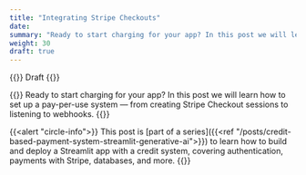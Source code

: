 ```yaml
---
title: "Integrating Stripe Checkouts"
date: 
summary: "Ready to start charging for your app? In this post we will learn how to set up a pay-per-use system — from creating Stripe Checkout sessions to listening to webhooks."
weight: 30
draft: true
---
```


{{<badge>}}
Draft
{{</badge>}}

{{<lead>}}
Ready to start charging for your app? In this post we will learn how to set up a pay-per-use system — from creating Stripe Checkout sessions to listening to webhooks.
{{</lead>}}

<!-- Series blurb -->
{{<alert "circle-info">}}
This post is [part of a series]({{<ref "/posts/credit-based-payment-system-streamlit-generative-ai">}}) to learn how to build and deploy a Streamlit app with a credit system, covering authentication, payments with Stripe, databases, and more.
{{</alert>}}

<!--
## Why Do We Need Stripe?

### What About LemonSqueezy, Polar...?

## Requirements

add login + database

`pip install stripe`

test mode vs. production mode as an alert

## Integrate Stripe Checkouts

### Configuring Your Stripe Account

- "Settings > Payment methods", deactivate buy now pay later
- "Setting > Business > Branding > Checkout & Payment links", on the left add icon and logo, change your brand colors

### Calling The API

secrets.toml

```toml
API_KEY = "xxxx"
SUCCESS_URL = "http://localhost:8501"
```

## Testing Your Stripe Setup

test mode vs. production mode

## The Hard Part, Stripe Webhooks

### What Are Stripe Webhooks, Why Do They Exist?

### Going Serverless - Choosing A Provider

### Writing The Webhook Handler

- Install the supabase CLI
- Create a new function with `supabase functions new stripe-webhook`
- Use the following code for the function

    ```typescript
    // Import via bare specifier thanks to the import_map.json file.
    import Stripe from 'https://esm.sh/stripe@14.25.0?target=denonext'
    import { createClient } from 'jsr:@supabase/supabase-js@2'

    const stripe = new Stripe(Deno.env.get('STRIPE_API_KEY') as string, {
        // This is needed to use the Fetch API rather than relying on the Node http
        // package.
        apiVersion: '2024-11-20'
    })
    // This is needed in order to use the Web Crypto API in Deno.
    const cryptoProvider = Stripe.createSubtleCryptoProvider()

    Deno.serve(async (request) => {
        const signature = request.headers.get('Stripe-Signature')

        // First step is to verify the event. The .text() method must be used as the
        // verification relies on the raw request body rather than the parsed JSON.
        const body = await request.text()
        let receivedEvent
        try {
            receivedEvent = await stripe.webhooks.constructEventAsync(
            body,
            signature!,
            Deno.env.get('STRIPE_WEBHOOK_SIGNING_SECRET')!,
            undefined,
            cryptoProvider
            )
        } catch (err) {
            if (err instanceof Error) {
            return new Response(err.message, { status: 400 })
            }
            return new Response('Unknown error occurred', { status: 400 })
        }

        // Once the event has been verified, we can handle it based on its type.
        if (receivedEvent.type === 'checkout.session.completed') {
            const session = receivedEvent.data.object;
            const userEmail = session.customer_email;
            const amount = session.amount_total;

            const supabase = createClient(Deno.env.get('SUPABASE_URL')!, Deno.env.get('SUPABASE_ANON_KEY')!)

            try {
            // First, sign in with the correct credentials to see the data
            const { error: loginError } = await supabase.auth.signInWithPassword({
                email: Deno.env.get('EMAIL')!,
                password: Deno.env.get('PASSWORD')!,
            });
            
            if (loginError) {
                throw loginError;
            }

            // Then, get the current credits of the user
            const { data: userData, error: fetchError } = await supabase
                .from('users')
                .select('credits')
                .eq('email', userEmail)
                .single();

            if (fetchError) {
                throw fetchError;
            }

            const currentCredits = userData?.credits || 0;
            const newCredits = currentCredits + amount;

            // Finally, update with the new total
            const { error: updateError } = await supabase
                .from('users')
                .update({ credits: newCredits })
                .eq('email', userEmail);

            if (updateError) {
                throw updateError;
            }

            console.log(`Updated credits for user ${userEmail} from ${currentCredits} to ${newCredits}`);
            } catch (error) {
            console.error(`Error updating user credits for user ${userEmail}:`, error);
            return new Response('Failed to update user credits', { status: 500 });
            }
        }
        
        return new Response(JSON.stringify({ ok: true }), { status: 200 })
    });
    ```

Explain code

- Install Docker
- Run `supabase functions deploy --no-verify-jwt stripe-webhook`, choose the correct project
- Go to Supabase, copy the endpoint URL

- Go to Stripe
- In the left sidebar, click "Developpers > Webhooks" at the bottom.
  - Click "Add destination"
  - Keep as is, for event select `checkout.session.completed`
  - Select `webhook endpoint`
  - Paste the endpoint URL
  - Click "Create destination"
- Copy the "Signing secret" on the right-hand side
- Create a `.env` file in `functions/stripe-webhook`, MAKE SURE TO ADD IT TO GITIGNORE
- Add your stripe api key and webhook signing secret:

```.env
STRIPE_API_KEY="xxxx"
STRIPE_WEBHOOK_SIGNING_SECRET="xxxx"
EMAIL="xxxx"
PASSWORD="xxxx"
```

- Give supabase your secrets `supabase secrets set --env-file ./supabase/functions/stripe-webhook/.env`

### Connecting To The Database

## Testing Your Payment Workflow

## Next Steps -->
